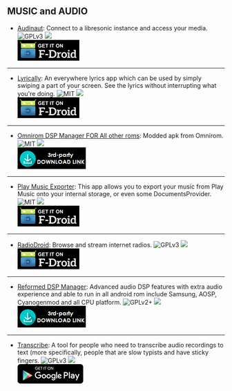 <!--
    Copyright (C)  2016-2017 PRIMOKORN.
    Permission is granted to copy, distribute and/or modify this document
    under the terms of the GNU Free Documentation License, Version 1.3
    or any later version published by the Free Software Foundation;
    with no Invariant Sections, no Front-Cover Texts, and no Back-Cover Texts.
    A copy of the license is included in the section entitled "GNU
    Free Documentation License".
-->
## MUSIC and AUDIO

* [Audinaut](https://f-droid.org/packages/net.nullsum.audinaut): Connect to a libresonic instance and access your media.
![GPLv3](https://img.shields.io/badge/License-GPLv3-brightgreen.svg?style=flat-square)
[![](https://img.shields.io/badge/Source-Github-lightgrey.svg?style=flat-square)](https://github.com/nvllsvm/Audinaut)  
[![](Pictures/F-Droid.png)](https://f-droid.org/packages/net.nullsum.audinaut)

***

* [Lyrically](https://f-droid.org/packages/com.shkmishra.lyrically/): An everywhere lyrics app which can be used by simply swiping a part of your screen. See the lyrics without interrupting what you're doing.
![MIT](https://img.shields.io/badge/License-MIT-orange.svg?style=flat-square)
[![](https://img.shields.io/badge/Source-Github-lightgrey.svg?style=flat-square)](https://github.com/shkcodes/Lyrically)  
[![](Pictures/F-Droid.png)](https://f-droid.org/packages/com.shkmishra.lyrically/)

***

* [Omnirom DSP Manager FOR All other roms](https://forum.xda-developers.com/android/apps-games/app-omnirom-dsp-manager-rom-extra-t3185961): Modded apk from Omnirom.
![MIT](https://img.shields.io/badge/License-MIT-orange.svg?style=flat-square)
[![](https://img.shields.io/badge/Website/Source-Github-lightgrey.svg?style=flat-square)](https://james34602.github.io/JamesDSPManager/)  
[![](Pictures/3rd-party.png)](https://github.com/james34602/JamesDSPManager/releases)

***

* [Play Music Exporter](https://f-droid.org/packages/re.jcg.playmusicexporter): This app allows you to export your music from Play Music onto your internal storage, or even some DocumentsProvider.
![MIT](https://img.shields.io/badge/License-MIT-orange.svg?style=flat-square)
[![](https://img.shields.io/badge/Source-Github-lightgrey.svg?style=flat-square)](https://github.com/jcgruenhage/PlayMusicExporter)  
[![](Pictures/F-Droid.png)](https://f-droid.org/packages/re.jcg.playmusicexporter)

***

* [RadioDroid](https://f-droid.org/packages/net.programmierecke.radiodroid2/): Browse and stream internet radios.
![GPLv3](https://img.shields.io/badge/License-GPLv3-brightgreen.svg?style=flat-square)
[![](https://img.shields.io/badge/Source-Github-lightgrey.svg?style=flat-square)](https://github.com/segler-alex/RadioDroid)  
[![](Pictures/F-Droid.png)](https://f-droid.org/packages/net.programmierecke.radiodroid2/)

***

* [Reformed DSP Manager](https://forum.xda-developers.com/android/apps-games/app-reformed-dsp-manager-t3607970): Advanced audio DSP features with extra audio experience and able to run in all android rom include Samsung, AOSP, Cyanogenmod and all CPU platform.
![GPLv2+](https://img.shields.io/badge/License-GPLv2+-brightgreen.svg?style=flat-square)
[![](https://img.shields.io/badge/Source-Github-lightgrey.svg?style=flat-square)](https://github.com/james34602/JamesDSPManager/)  
[![](Pictures/3rd-party.png)](https://github.com/james34602/JamesDSPManager/releases)

***

* [Transcribe](https://github.com/p-edelman/Transcribe): A tool for people who need to transcribe audio recordings to text (more specifically, people that are slow typists and have sticky fingers.
![GPLv3](https://img.shields.io/badge/License-GPLv3-brightgreen.svg?style=flat-square)
[![](https://img.shields.io/badge/Source-Github-lightgrey.svg?style=flat-square)](https://github.com/p-edelman/Transcribe)  
[![](Pictures/Google_Play.png)](https://play.google.com/store/apps/details?id=org.mrpi.transcribe)